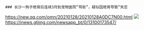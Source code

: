 ```note
### 长沙一狗子绝育后连续3月到宠物医院“骂街”，疑似因绝育导致“失恋
```
<https://new.qq.com/omn/20210128/20210128A0DC7N00.html>
![](https://inews.gtimg.com/newsapp_bt/0/13100173547/)
<https://inews.gtimg.com/newsapp_bt/0/13100173547/>
